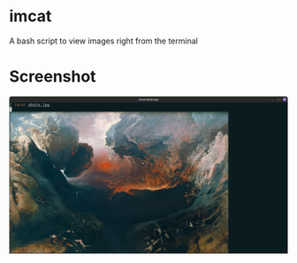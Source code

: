 # imcat 

A bash script to view images right from the terminal

# Screenshot

![screenshot](screenshot/screenshot.png)
